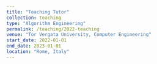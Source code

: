 ```yaml
---
title: "Teaching Tutor"
collection: teaching
type: "Algorithm Engineering"
permalink: /teaching/2022-teaching
venue: "Tor Vergata University, Computer Engineering"
start_date: 2022-01-01
end_date: 2023-01-01
location: "Rome, Italy"
---
```


